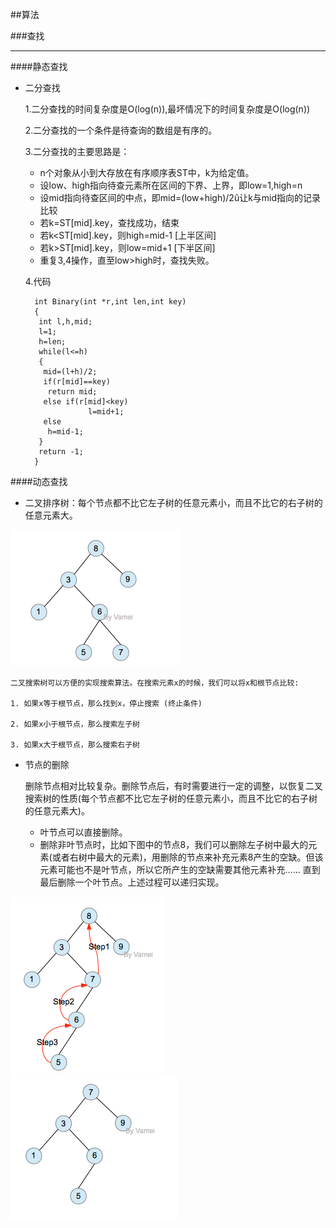 ##算法

###查找

---------

####静态查找

* 二分查找
 
	1.二分查找的时间复杂度是O(log(n)),最坏情况下的时间复杂度是O(log(n))
	
	2.二分查找的一个条件是待查询的数组是有序的。
	
	3.二分查找的主要思路是：
	
	* n个对象从小到大存放在有序顺序表ST中，k为给定值。
	* 设low、high指向待查元素所在区间的下界、上界，即low=1,high=n
	* 设mid指向待查区间的中点，即mid=(low+high)/2û让k与mid指向的记录比较
	* 若k=ST[mid].key，查找成功，结束
	* 若k<ST[mid].key，则high=mid-1 [上半区间]
	* 若k>ST[mid].key，则low=mid+1 [下半区间]
	* 重复3,4操作，直至low>high时，查找失败。

	4.代码

		int Binary(int *r,int len,int key)
		{
		 int l,h,mid;
		 l=1;
		 h=len;
		 while(l<=h)
		 {
		  mid=(l+h)/2;
		  if(r[mid]==key)
		   return mid;
		  else if(r[mid]<key)
		            l=mid+1;
		  else
		   h=mid-1;
		 }
		 return -1;
		}


####动态查找

* 二叉排序树：每个节点都不比它左子树的任意元素小，而且不比它的右子树的任意元素大。

![二叉搜索树](./pics/二叉搜索树.png)

	二叉搜索树可以方便的实现搜索算法。在搜索元素x的时候，我们可以将x和根节点比较:

	1. 如果x等于根节点，那么找到x，停止搜索 (终止条件)
	
	2. 如果x小于根节点，那么搜索左子树
	
	3. 如果x大于根节点，那么搜索右子树
	
* 节点的删除
	
	删除节点相对比较复杂。删除节点后，有时需要进行一定的调整，以恢复二叉搜索树的性质(每个节点都不比它左子树的任意元素小，而且不比它的右子树的任意元素大)。

	* 叶节点可以直接删除。
	* 删除非叶节点时，比如下图中的节点8，我们可以删除左子树中最大的元素(或者右树中最大的元素)，用删除的节点来补充元素8产生的空缺。但该元素可能也不是叶节点，所以它所产生的空缺需要其他元素补充…… 直到最后删除一个叶节点。上述过程可以递归实现。 

![二叉树删除节点](./pics/二叉树删除节点.png)
![二叉树删除节点后](./pics/二叉树删除节点后.png)